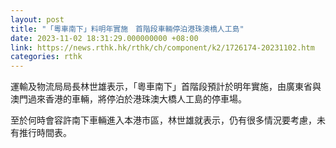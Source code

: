 ```yaml
---
layout: post
title: "「粵車南下」料明年實施　首階段車輛停泊港珠澳橋人工島"
date: 2023-11-02 18:31:29.000000000 +08:00
link: https://news.rthk.hk/rthk/ch/component/k2/1726174-20231102.htm
categories: rthk
---
```


運輸及物流局局長林世雄表示，「粵車南下」首階段預計於明年實施，由廣東省與澳門過來香港的車輛，將停泊於港珠澳大橋人工島的停車場。

至於何時會容許南下車輛進入本港市區，林世雄就表示，仍有很多情況要考慮，未有推行時間表。
